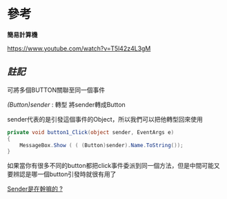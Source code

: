 
# 參考

**簡易計算機**

https://www.youtube.com/watch?v=T5l42z4L3gM

## *註記*

可將多個BUTTON關聯至同一個事件

*(Button)sender* : 轉型 將sender轉成Button

sender代表的是引發這個事件的Object，所以我們可以把他轉型回來使用

```C#
private void button1_Click(object sender, EventArgs e)
{
    MessageBox.Show ( ( (Button)sender).Name.ToString());
}
```

如果當你有很多不同的button都把click事件委派到同一個方法，但是中間可能又要辨認是哪一個button引發時就很有用了


[Sender是在幹嘛的 ?](https://ithelp.ithome.com.tw/articles/10032726)

